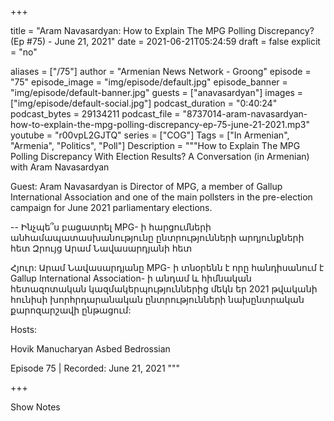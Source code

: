 
+++

title = "Aram Navasardyan: How to Explain The MPG Polling Discrepancy? (Ep #75) - June 21, 2021"
date = 2021-06-21T05:24:59
draft = false
explicit = "no"

aliases = ["/75"]
author = "Armenian News Network - Groong"
episode = "75"
episode_image = "img/episode/default.jpg"
episode_banner = "img/episode/default-banner.jpg"
guests = ["anavasardyan"]
images = ["img/episode/default-social.jpg"]
podcast_duration = "0:40:24"
podcast_bytes = 29134211
podcast_file = "8737014-aram-navasardyan-how-to-explain-the-mpg-polling-discrepancy-ep-75-june-21-2021.mp3"
youtube = "r00vpL2GJTQ"
series = ["COG"]
Tags = ["In Armenian", "Armenia", "Politics", "Poll"]
Description = """How to Explain The MPG Polling Discrepancy With Election Results?
A Conversation (in Armenian) with Aram Navasardyan

Guest:
Aram Navasardyan is Director of MPG, a member of Gallup International Association and one of the main pollsters  in the pre-election campaign for June 2021 parliamentary elections.

--
Ինչպե՞ս բացատրել MPG- ի հարցումների անհամապատասխանությունը ընտրությունների արդյունքների հետ
Զրույց Արամ Նավասարդյանի հետ

Հյուր:
Արամ Նավասարդյանը MPG- ի տնօրենն է որը հանդիսանում է Gallup International Association- ի անդամ և հիմնական հետազոտական կազմակերպություններից մեկն եր 2021 թվականի հունիսի խորհրդարանական ընտրությունների նախընտրական քարոզարշավի ընթացում:

Hosts:

Hovik Manucharyan
Asbed Bedrossian 

Episode 75 | Recorded: June 21, 2021
"""

+++

Show Notes

